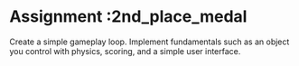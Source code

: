 # Assignment :2nd_place_medal

Create a simple gameplay loop. Implement fundamentals such as an object you control with physics, scoring, and a simple user interface.
